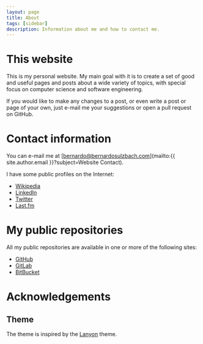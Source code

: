 ```yaml
---
layout: page
title: About
tags: [sidebar]
description: Information about me and how to contact me.
---
```


# This website

This is my personal website. My main goal with it is to create a set of good
and useful pages and posts about a wide variety of topics, with special focus
on computer science and software engineering.

If you would like to make any changes to a post, or even write a post or page
of your own, just e-mail me your suggestions or open a pull request on GitHub.

# Contact information

You can e-mail me at [bernardo@bernardosulzbach.com](mailto:{{ site.author.email }}?subject=Website Contact).

I have some public profiles on the Internet:

- [Wikipedia](https://en.wikipedia.org/wiki/User:BernardoSulzbach)
- [LinkedIn](https://www.linkedin.com/in/bernardosulzbach/)
- [Twitter](https://twitter.com/besulzbach)
- [Last.fm](https://www.last.fm/user/besulzbach)

# My public repositories

All my public repositories are available in one or more of the following sites:

- [GitHub](https://github.com/bernardosulzbach)
- [GitLab](https://gitlab.com/bernardosulzbach)
- [BitBucket](https://bitbucket.org/bernardosulzbach)

# Acknowledgements

## Theme

The theme is inspired by the [Lanyon](https://github.com/poole/lanyon) theme.
